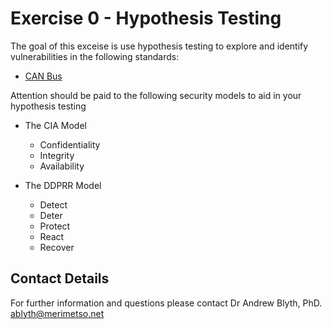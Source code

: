 # Exercise 0 - Hypothesis Testing

The goal of this exceise is use hypothesis testing to explore and identify vulnerabilities in the following standards:

* [CAN Bus](http://esd.cs.ucr.edu/webres/can20.pdf)

Attention should be paid to the following security models to aid in your 
hypothesis testing

* The CIA Model
    * Confidentiality
    * Integrity
    * Availability

* The DDPRR Model
     * Detect
     * Deter
     * Protect
     * React
     * Recover

## Contact Details

For further information and questions please contact Dr Andrew Blyth, PhD. <ablyth@merimetso.net>
